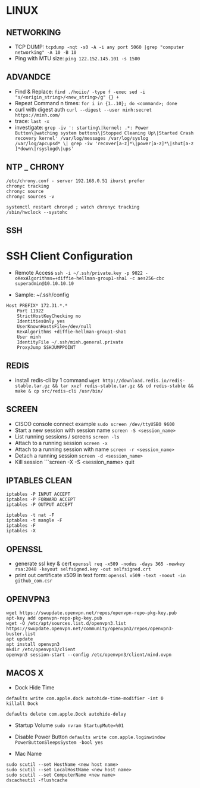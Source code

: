 # LINUX

## NETWORKING
* TCP DUMP: ```tcpdump -nqt -s0 -A -i any port 5060 |grep "computer networking" -A 10 -B 10```
* Ping with MTU size: ```ping 122.152.145.101 -s 1500```


## ADVANDCE
* Find & Replace: ```find ./hoiio/ -type f -exec sed -i "s/<origin_string>/<new_string>/g" {} +```
* Repeat Command n times: ```for i in {1..10}; do <command>; done```
* curl with digest auth ```curl --digest --user minh:secret https://minh.com/```
* trace: ```last -x```
* investigate: ```grep -iv ': starting\|kernel: .*: Power Button\|watching system buttons\|Stopped Cleaning Up\|Started Crash recovery kernel' /var/log/messages /var/log/syslog /var/log/apcupsd* \| grep -iw 'recover[a-z]*\|power[a-z]*\|shut[a-z ]*down\|rsyslogd\|ups'```

## NTP _ CHRONY
```
/etc/chrony.conf - server 192.168.0.51 iburst prefer
chronyc tracking
chronyc source
chronyc sources -v

systemctl restart chronyd ; watch chronyc tracking
/sbin/hwclock --systohc
```

## SSH

# SSH Client Configuration

* Remote Access ```ssh -i ~/.ssh/private.key -p 9022 -oKexAlgorithms=+diffie-hellman-group1-sha1 -c aes256-cbc superadmin@10.10.10.10```

* Sample: ~/.ssh/config
```
Host PREFIX* 172.31.*.*
    Port 11922
    StrictHostKeyChecking no
    IdentitiesOnly yes
    UserKnownHostsFile=/dev/null
    KexAlgorithms +diffie-hellman-group1-sha1
    User minh
    IdentityFile ~/.ssh/minh.general.private
    ProxyJump SSHJUMPPOINT
 ```

## REDIS
* install redis-cli by 1 command ```wget http://download.redis.io/redis-stable.tar.gz && tar xvzf redis-stable.tar.gz && cd redis-stable && make & cp src/redis-cli /usr/bin/```

## SCREEN
* CISCO console connect example ```sudo screen /dev/ttyUSBO 9600```
* Start a new session with session name 	```screen -S <session_name>```
* List running sessions / screens 	```screen -ls```
* Attach to a running session 	```screen -x```
* Attach to a running session with name 	```screen -r <session_name>```
* Detach a running session 	`screen -d <session_name>`
* Kill session ```screen -X -S <session_name> quit

## IPTABLES CLEAN
```
iptables -P INPUT ACCEPT
iptables -P FORWARD ACCEPT
iptables -P OUTPUT ACCEPT

iptables -t nat -F
iptables -t mangle -F
iptables -F
iptables -X
```


## OPENSSL
* generate ssl key & cert ```openssl req -x509 -nodes -days 365 -newkey rsa:2048 -keyout selfsigned.key -out selfsigned.crt```
* print out certificate x509 in text form: ```openssl x509 -text -noout -in github_com.csr```


## OPENVPN3
```
wget https://swupdate.openvpn.net/repos/openvpn-repo-pkg-key.pub
apt-key add openvpn-repo-pkg-key.pub
wget -O /etc/apt/sources.list.d/openvpn3.list https://swupdate.openvpn.net/community/openvpn3/repos/openvpn3-buster.list
apt update
apt install openvpn3
mkdir /etc/openvpn3/client
openvpn3 session-start --config /etc/openvpn3/client/mind.ovpn 
```

## MACOS X

* Dock Hide Time
```
defaults write com.apple.dock autohide-time-modifier -int 0
killall Dock

defaults delete com.apple.Dock autohide-delay
```
* Startup Volume ```sudo nvram StartupMute=%01```
* Disable Power Button ```defaults write com.apple.loginwindow PowerButtonSleepsSystem -bool yes```

* Mac Name
```
sudo scutil --set HostName <new host name>
sudo scutil --set LocalHostName <new host name>
sudo scutil --set ComputerName <new name>
dscacheutil -flushcache
```
